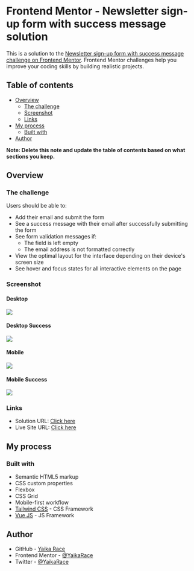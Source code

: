 # Frontend Mentor - Newsletter sign-up form with success message solution

This is a solution to the [Newsletter sign-up form with success message challenge on Frontend Mentor](https://www.frontendmentor.io/challenges/newsletter-signup-form-with-success-message-3FC1AZbNrv). Frontend Mentor challenges help you improve your coding skills by building realistic projects. 

## Table of contents

- [Overview](#overview)
  - [The challenge](#the-challenge)
  - [Screenshot](#screenshot)
  - [Links](#links)
- [My process](#my-process)
  - [Built with](#built-with)
- [Author](#author)

**Note: Delete this note and update the table of contents based on what sections you keep.**

## Overview

### The challenge

Users should be able to:

- Add their email and submit the form
- See a success message with their email after successfully submitting the form
- See form validation messages if:
  - The field is left empty
  - The email address is not formatted correctly
- View the optimal layout for the interface depending on their device's screen size
- See hover and focus states for all interactive elements on the page

### Screenshot

#### Desktop
![](./screnshots/desktop.png)

#### Desktop Success
![](./screnshots/desktop_success.png)

#### Mobile
![](./screnshots/mobile.png)

#### Mobile Success
![](./screnshots/mobile_success.png)


### Links

- Solution URL: [Click here](https://www.frontendmentor.io/profile/YaikaRace)
- Live Site URL: [Click here](https://newsletter-sign-up-yaikarace.vercel.app)

## My process

### Built with

- Semantic HTML5 markup
- CSS custom properties
- Flexbox
- CSS Grid
- Mobile-first workflow
- [Tailwind CSS](https://tailwindcss.com/) - CSS Framework
- [Vue JS](https://vuejs.org) - JS Framework

## Author

- GitHub - [Yaika Race](https://github.com/yaikarace)
- Frontend Mentor - [@YaikaRace](https://www.frontendmentor.io/profile/YaikaRace)
- Twitter - [@YaikaRace](https://www.twitter.com/YaikaRace)
